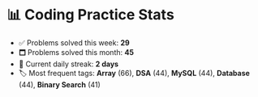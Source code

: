# 📊 Coding Practice Stats

- ✅ Problems solved this week: **29**
- 🗖️ Problems solved this month: **45**
- 📌 Current daily streak: **2 days**
- 🏷️ Most frequent tags: **Array** (66), **DSA** (44), **MySQL** (44), **Database** (44), **Binary Search** (41)
